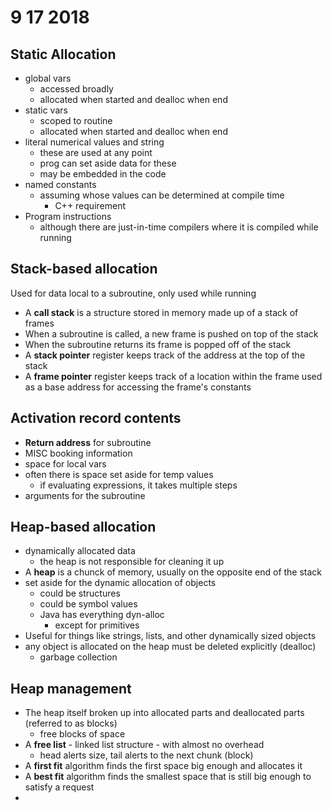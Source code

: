 # 9 17 2018

## Static Allocation

* global vars
  * accessed broadly
  * allocated when started and dealloc when end
* static vars
  * scoped to routine
  * allocated when started and dealloc when end
* literal numerical values and string
  * these are used at any point
  * prog can set aside data for these
  * may be embedded in the code
* named constants
  * assuming whose values can be determined at compile time
    * C++ requirement
* Program instructions
  * although there are just-in-time compilers where it is compiled while running

## Stack-based allocation

Used for data local to a subroutine, only used while running

* A **call stack** is a structure stored in memory made up of a stack of frames
* When a subroutine is called, a new frame is pushed on top of the stack
* When the subroutine returns its frame is popped off of the stack
* A __stack pointer__ register keeps track of the address at the top of the stack 
* A __frame pointer__ register keeps track of a location within the frame used as a base address for accessing the frame's constants

## Activation record contents

* __Return address__ for subroutine
* MISC booking information
* space for local vars
* often there is space set aside for temp values
  * if evaluating expressions, it takes multiple steps
* arguments for the subroutine

## Heap-based allocation

* dynamically allocated data
  * the heap is not responsible for cleaning it up
* A __heap__ is a chunck of memory, usually on the opposite end of the stack
* set aside for the dynamic allocation of objects
  * could be structures
  * could be symbol values
  * Java has everything dyn-alloc
    * except for primitives
* Useful for things like strings, lists, and other dynamically sized objects
* any object is allocated on the heap must be deleted explicitly (dealloc)
  * garbage collection 

## Heap management

* The heap itself broken up into allocated parts and deallocated parts (referred to as blocks) 
  * free blocks of space
* A __free list__ - linked list structure - with almost no overhead
  * head alerts size, tail alerts to the next chunk (block)
* A __first fit__ algorithm finds the first space big enough and allocates it
* A __best fit__ algorithm finds the smallest space that is still big enough to satisfy a request
* 